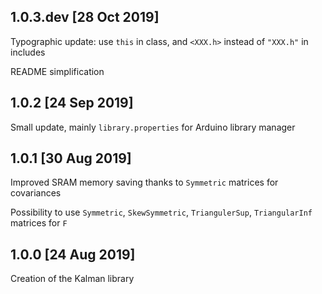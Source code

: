 ## 1.0.3.dev [28 Oct 2019]

Typographic update: use `this` in class, and `<XXX.h>` instead of `"XXX.h"` in includes

README simplification

## 1.0.2 [24 Sep 2019]

Small update, mainly `library.properties` for Arduino library manager

## 1.0.1 [30 Aug 2019]

Improved SRAM memory saving thanks to `Symmetric` matrices for covariances

Possibility to use `Symmetric`, `SkewSymmetric`, `TriangulerSup`, `TriangularInf` matrices for `F`

## 1.0.0 [24 Aug 2019]

Creation of the Kalman library
